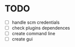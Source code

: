 
TODO
====

- [ ] handle scm credentials
- [ ] check plugins dependences
- [ ] create command line
- [ ] create gui
